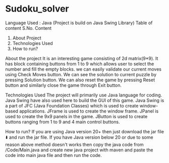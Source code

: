 # Sudoku_solver
Language Used : Java (Project is build on Java Swing Library)
Table of content
S.No. 	Content
1. 	About Project
2. 	Technologies Used
3. 	How to run?

About the project
    It is an interesting game consisting of 2d matrix(9*9).
    It has block containing buttons from 1 to 9 which allows user to select the number and fill the empty blocks.
    we can easily validate our current moves using Check Moves button.
    We can see the solution to current puzzle by pressing Solution button.
    We can also reset the game by pressing Reset button and similarly close the game through Exit button.

Technologies Used
    The project will primarily use Java language for coding.
    Java Swing have also used here to build the GUI of this game.
    Java Swing is a part of JFC (Java Foundation Classes) which is used to create window-based applications.
    JFrame is used to create the window frame.
    JPanel is used to create the 9x9 panels in the game.
    JButton is used to create buttons ranging from 1 to 9 and 4 main control buttons.
    
How to run?
    If you are using Java version 20+ then just download the jar file ⬇️ and run the jar file.
    If you have Java version below 20 or due to some reason above method doesn't works then copy the java code from /Code/Main.java and create new java project with maven        and paste the code into main java file and then run the code.

